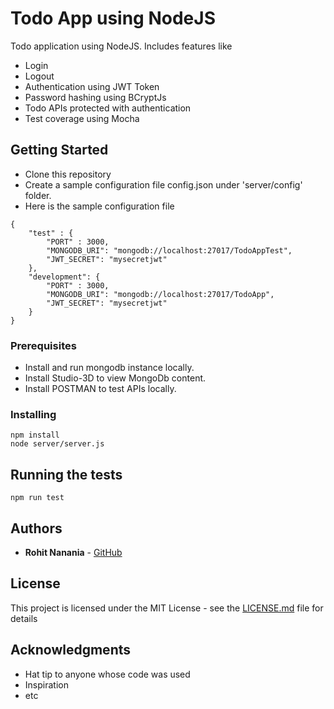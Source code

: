 # Todo App using NodeJS

Todo application using NodeJS. Includes features like
* Login
* Logout
* Authentication using JWT Token
* Password hashing using BCryptJs
* Todo APIs protected with authentication
* Test coverage using Mocha

## Getting Started

* Clone this repository
* Create a sample configuration file config.json under 'server/config' folder.
* Here is the sample configuration file

```
{
    "test" : {
        "PORT" : 3000,
        "MONGODB_URI": "mongodb://localhost:27017/TodoAppTest",
        "JWT_SECRET": "mysecretjwt"
    },
    "development": {
        "PORT" : 3000,
        "MONGODB_URI": "mongodb://localhost:27017/TodoApp",
        "JWT_SECRET": "mysecretjwt"
    }
}
```

### Prerequisites

* Install and run mongodb instance locally.
* Install Studio-3D to view MongoDb content.
* Install POSTMAN to test APIs locally.

### Installing

```
npm install
node server/server.js
```

## Running the tests

```
npm run test
```

## Authors

* **Rohit Nanania** - [GitHub](https://github.com/rnanania)


## License

This project is licensed under the MIT License - see the [LICENSE.md](LICENSE.md) file for details

## Acknowledgments

* Hat tip to anyone whose code was used
* Inspiration
* etc

